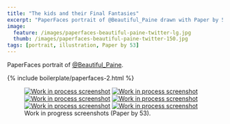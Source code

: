 ```yaml
---
title: "The kids and their Final Fantasies"
excerpt: "PaperFaces portrait of @Beautiful_Paine drawn with Paper by 53 on an iPad."
image: 
  feature: /images/paperfaces-beautiful-paine-twitter-lg.jpg
  thumb: /images/paperfaces-beautiful-paine-twitter-150.jpg
tags: [portrait, illustration, Paper by 53]
---
```


PaperFaces portrait of <a href="http://twitter.com/Beautiful_Paine">@Beautiful_Paine</a>.

{% include boilerplate/paperfaces-2.html %}

<figure class="half">
	<a href="{{ site.url }}/images/paperfaces-beautiful-paine-process-1-lg.jpg"><img src="{{ site.url }}/images/paperfaces-beautiful-paine-process-1-600.jpg" alt="Work in process screenshot"></a>
	<a href="{{ site.url }}/images/paperfaces-beautiful-paine-process-2-lg.jpg"><img src="{{ site.url }}/images/paperfaces-beautiful-paine-process-2-600.jpg" alt="Work in process screenshot"></a>
	<a href="{{ site.url }}/images/paperfaces-beautiful-paine-process-3-lg.jpg"><img src="{{ site.url }}/images/paperfaces-beautiful-paine-process-3-600.jpg" alt="Work in process screenshot"></a>
	<a href="{{ site.url }}/images/paperfaces-beautiful-paine-process-4-lg.jpg"><img src="{{ site.url }}/images/paperfaces-beautiful-paine-process-4-600.jpg" alt="Work in process screenshot"></a>
	<a href="{{ site.url }}/images/paperfaces-beautiful-paine-process-5-lg.jpg"><img src="{{ site.url }}/images/paperfaces-beautiful-paine-process-5-600.jpg" alt="Work in process screenshot"></a>
	<a href="{{ site.url }}/images/paperfaces-beautiful-paine-process-6-lg.jpg"><img src="{{ site.url }}/images/paperfaces-beautiful-paine-process-6-600.jpg" alt="Work in process screenshot"></a>
	<figcaption>Work in progress screenshots (Paper by 53).</figcaption>
</figure>